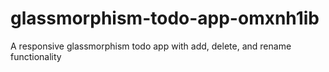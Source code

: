 # glassmorphism-todo-app-omxnh1ib
A responsive glassmorphism todo app with add, delete, and rename functionality
